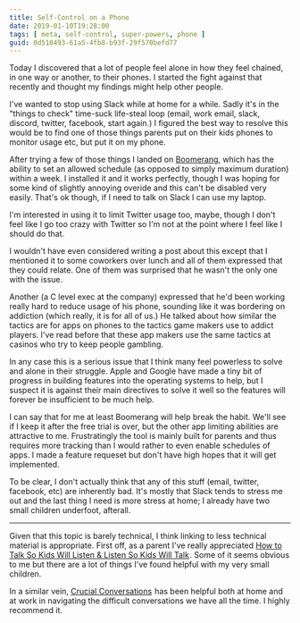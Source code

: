 ```yaml
---
title: Self-Control on a Phone
date: 2019-01-10T19:28:00
tags: [ meta, self-control, super-powers, phone ]
guid: 0d510493-61a5-4fb8-b93f-29f570befd77
---
```

Today I discovered that a lot of people feel alone in how they feel chained, in
one way or another, to their phones.  I started the fight against that recently
and thought my findings might help other people.

<!--more-->

I've wanted to stop using Slack while at home for a while.  Sadly it's in the
"things to check" time-suck life-steal loop (email, work email, slack, discord,
twitter, facebook, start again.)  I figured the best way to resolve this would
be to find one of those things parents put on their kids phones to monitor usage
etc, but put it on my phone.

After trying a few of those things I landed on
[Boomerang](https://useboomerang.com/), which has the ability to set an allowed
schedule (as opposed to simply maximum duration) within a week.  I installed it
and it works perfectly, though I was hoping for some kind of slightly annoying
overide and this can't be disabled very easily.  That's ok though, if I need to
talk on Slack I can use my laptop.

I'm interested in using it to limit Twitter usage too, maybe, though I don't
feel like I go too crazy with Twitter so I'm not at the point where I feel like
I should do that.

I wouldn't have even considered writing a post about this except that I
mentioned it to some coworkers over lunch and all of them expressed that they
could relate.  One of them was surprised that he wasn't the only one with the
issue.

Another (a C level exec at the company) expressed that he'd been working really
hard to reduce usage of his phone, sounding like it was bordering on addiction
(which really, it is for all of us.)  He talked about how similar the tactics
are for apps on phones to the tactics game makers use to addict players.  I've
read before that these app makers use the same tactics at casinos who try to
keep people gambling.

In any case this is a serious issue that I think many feel powerless to solve
and alone in their struggle.  Apple and Google have made a tiny bit of progress
in building features into the operating systems to help, but I suspect it is
against their main directives to solve it well so the features will forever be
insufficient to be much help.

I can say that for me at least Boomerang will help break the habit.  We'll see
if I keep it after the free trial is over, but the other app limiting abilities
are attractive to me.  Frustratingly the tool is mainly built for parents and
thus requires more tracking than I would rather to even enable schedules of
apps.  I made a feature requeset but don't have high hopes that it will get
implemented.

To be clear, I don't actually think that any of this stuff (email, twitter,
facebook, etc) are inherently bad.  It's mostly that Slack tends to stress me
out and the last thing I need is more stress at home; I already have two small
children underfoot, afterall.

---

Given that this topic is barely technical, I think linking to less technical
material is appropriate.  First off, as a parent I've really appreciated
<a target="_blank" href="https://www.amazon.com/gp/product/1451663889/ref=as_li_tl?ie=UTF8&camp=1789&creative=9325&creativeASIN=1451663889&linkCode=as2&tag=afoolishmanif-20&linkId=da1b04942e926be07bf0806906731f1a">How to Talk So Kids Will Listen &amp; Listen So Kids Will Talk</a><img src="//ir-na.amazon-adsystem.com/e/ir?t=afoolishmanif-20&l=am2&o=1&a=1451663889" width="1" height="1" border="0" alt="" style="border:none !important; margin:0px !important;" />.
Some of it seems obvious to me but there are a lot of things I've found helpful
with my very small children.

In a similar vein,
<a target="_blank" href="https://www.amazon.com/gp/product/0071771328/ref=as_li_tl?ie=UTF8&camp=1789&creative=9325&creativeASIN=0071771328&linkCode=as2&tag=afoolishmanif-20&linkId=648e26334c9635318e0d49a0868c799f">Crucial Conversations</a><img src="//ir-na.amazon-adsystem.com/e/ir?t=afoolishmanif-20&l=am2&o=1&a=0071771328" width="1" height="1" border="0" alt="" style="border:none !important; margin:0px !important;" />
has been helpful both at home and at work in navigating the difficult
conversations we have all the time.  I highly recommend it.
